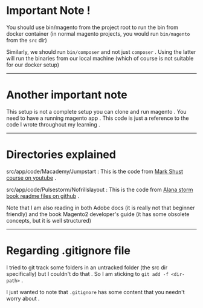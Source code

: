 # Important Note !

You should use bin/magento from the project root to run the bin from docker container (in normal magento projects, you would run `bin/magento` from the `src` dir)

Similarly, we should run `bin/composer` and not just `composer` . Using the latter will run the binaries from our local machine (which of course is not suitable for our docker setup)

____
# Another important note
This setup is not a complete setup you can clone and run magento . 
You need to have a running magento app . 
This code is just a reference to the code I wrote throughout my learning . 
___
# Directories explained 

src/app/code/Macademy/Jumpstart : This is the code from [Mark Shust course on youtube](https://www.youtube.com/watch?v=C1DlspXjPRE&ab_channel=MarkShust) .    

src/app/code/Pulsestorm/Nofrillslayout : This is the code from [Alana storm book readme files on github](https://github.com/astorm/magento-layout-no-frills/tree/main/magento-2/src) . 


Note that I am also reading in both Adobe docs (it is really not that beginner friendly) and the book Magento2 developer's guide (it has some obsolete concepts, but it is well structured)

____
# Regarding .gitignore file
I tried to git track some folders in an untracked folder (the src dir specifically) but I couldn't do that . 
So I am sticking to `git add -f <dir-path>` . 

I just wanted to note that `.gitignore` has some content that you needn't worry about . 

